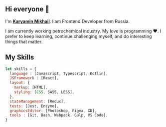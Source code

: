 ## Hi everyone 👋 

I'm <B>[Karyamin Mikhail](https://htmlacademy.ru/profile/id959581)</B>. I am Frontend Developer from Russia. 

I am currently working petrochemical industry. My love is programming ❤️.
I prefer to keep learning, continue challenging myself, and do interesting things that matter.

## My Skills
```js
let skills = {
  language : [Javascript, Typescript, Kotlin],
  JSFramework : [React],
  layout: {
    markup: [HTML],
    styling: [CSS, SASS, LESS],
  },
  stateManagement: [Redux],
  tests: [Jest, Enzyme],
  graphicsEditor: [Photoshop, Figma, XD],
  tools : [Git, Bash, Webpack, Gulp, VS Code],
}
```
